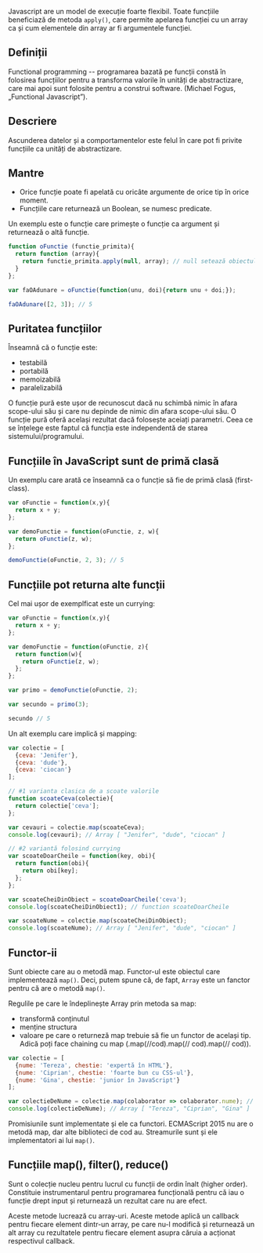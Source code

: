 Javascript are un model de execuție foarte flexibil. Toate funcțiile beneficiază de metoda `apply()`, care permite apelarea funcției cu un array ca și cum elementele din array ar fi argumentele funcției.

## Definiții

Functional programming -- programarea bazată pe funcții constă în folosirea funcțiilor pentru a transforma valorile în unități de abstractizare, care mai apoi sunt folosite pentru a construi software. (Michael Fogus, „Functional Javascript”).

## Descriere

Ascunderea datelor și a comportamentelor este felul în care pot fi privite funcțiile ca unități de abstractizare.

## Mantre

- Orice funcție poate fi apelată cu oricâte argumente de orice tip în orice moment.
- Funcțiile care returnează un Boolean, se numesc predicate.

Un exemplu este o funcție care primește o funcție ca argument și returnează o altă funcție.

```js
function oFunctie (functie_primita){
  return function (array){
    return functie_primita.apply(null, array); // null setează obiectul context la global object (window, de regulă)
  }
};

var faOAdunare = oFunctie(function(unu, doi){return unu + doi;});

faOAdunare([2, 3]); // 5
```

## Puritatea funcțiilor

Înseamnă că o funcție este:
- testabilă
- portabilă
- memoizabilă
- paralelizabilă

O funcție pură este ușor de recunoscut dacă nu schimbă nimic în afara scope-ului său și care nu depinde de nimic din afara scope-ului său.
O funcție pură oferă același rezultat dacă folosește aceiați parametri. Ceea ce se înțelege este faptul că funcția este independentă de starea sistemului/programului.

## Funcțiile în JavaScript sunt de primă clasă

Un exemplu care arată ce înseamnă ca o funcție să fie de primă clasă (first-class).

```js
var oFunctie = function(x,y){
  return x + y;
};

var demoFunctie = function(oFunctie, z, w){
  return oFunctie(z, w);
};

demoFunctie(oFunctie, 2, 3); // 5
```

## Funcțiile pot returna alte funcții

Cel mai ușor de exemplficat este un currying:

```js
var oFunctie = function(x,y){
  return x + y;
};

var demoFunctie = function(oFunctie, z){
  return function(w){
    return oFunctie(z, w);
  };
};

var primo = demoFunctie(oFunctie, 2);

var secundo = primo(3);

secundo // 5
```

Un alt exemplu care implică și mapping:

```js
var colectie = [
  {ceva: 'Jenifer'},
  {ceva: 'dude'},
  {ceva: 'ciocan'}
];

// #1 varianta clasica de a scoate valorile
function scoateCeva(colectie){
  return colectie['ceva'];
};

var cevauri = colectie.map(scoateCeva);
console.log(cevauri); // Array [ "Jenifer", "dude", "ciocan" ]

// #2 variantă folosind currying
var scoateDoarCheile = function(key, obi){
  return function(obi){
    return obi[key];
  };
};

var scoateCheiDinObiect = scoateDoarCheile('ceva');
console.log(scoateCheiDinObiect1); // function scoateDoarCheile

var scoateNume = colectie.map(scoateCheiDinObiect);
console.log(scoateNume); // Array [ "Jenifer", "dude", "ciocan" ]
```

## Functor-ii

Sunt obiecte care au o metodă map. Functor-ul este obiectul care implementează `map()`. Deci, putem spune că, de fapt, `Array` este un fanctor pentru că are o metodă `map()`.

Regulile pe care le îndeplinește Array prin metoda sa map:
- transformă conținutul
- menține structura
- valoare pe care o returneză map trebuie să fie un functor de același tip. Adică poți face chaining cu map (.map(//cod).map(// cod).map(// cod)).

```js
var colectie = [
  {nume: 'Tereza', chestie: 'expertă în HTML'},
  {nume: 'Ciprian', chestie: 'foarte bun cu CSS-ul'},
  {nume: 'Gina', chestie: 'junior în JavaScript'}
];

var colectieDeNume = colectie.map(colaborator => colaborator.nume); // colaborator => colaborator.nume este funcția de transformare
console.log(colectieDeNume); // Array [ "Tereza", "Ciprian", "Gina" ]
```

Promisiunile sunt implementate și ele ca functori. ECMAScript 2015 nu are o metodă map, dar alte biblioteci de cod au.
Streamurile sunt și ele implementatori ai lui `map()`. 


## Funcțiile map(), filter(), reduce()

Sunt o colecție nucleu pentru lucrul cu funcții de ordin înalt (higher order). Constituie instrumentarul pentru programarea funcțională pentru că iau o funcție drept input și returnează un rezultat care nu are efect.

Aceste metode lucrează cu array-uri. Aceste metode aplică un callback pentru fiecare element dintr-un array, pe care nu-l modifică și returnează un alt array cu rezultatele pentru fiecare element asupra căruia a acționat respectivul callback.
